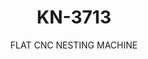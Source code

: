 ---
templateKey: product-item
description: 'Model: KN-3713

  Net working area:

  X: 4200 mm

  Y: 2100 mm

  Z: 200 mm

  Number of vacuum zones: 6'
image: /img/kn-3713.jpg
parameters:
- description: [Industrial Frame, 6 vacuum zones]
  image: /img/kn-3713_param_1.jpg
  title: Industrial Frame
- description: [Vacuum Zones, Multi connection points for the vacuum table. It makes
      the table more rijid and more stable., 6 vacuum zones]
  image: /img/kn-3713_param_2.jpg
  title: Vacuum Zones
- description: [Industrial Control Unit, 'Control unit brand: TPA, Program: TPA CAD',
    'Import from dxf files, reads ISO files, Macro programs (boring, routering)',
    'Empty pocket macro, Parametrical programming ability, On line error diagonistic
      page']
  image: /img/kn-3713_param_3.jpg
  title: Industrial Control Unit
- description: [Dust Extruction Hood, Seperation on dust extruction hood during the
      operation; boring or routering]
  image: /img/kn-3713_param_4.jpg
  title: Dust Extruction Hood
- description: [Pusher Unit, Automatic cleaning with dust extruction.]
  image: /img/kn-3713_param_5.jpg
  title: Pusher Unit
- description: [Electrospindle, 'Brand: HSD, HSK - F63', 'Motor power: 13.2 kW', 'Rotation
      speed: 24.000 rpm']
  image: /img/kn-3713_param_6.jpg
  title: Electrospindle
- description: [Automactic Tool Changer, Revolver type, It moves with x axis, 'Number
      of tool place: 12']
  image: /img/kn-3713_param_7.jpg
  title: Automactic Tool Changer
- description: [Tool Sensor, Tool sensor is dedecting the length of the tool when
      it will be used for the first time. It elimnates the errors.]
  image: /img/kn-3713_param_8.jpg
  title: Tool Sensor
- description: [Vertical Boring Unit (Optional), 'Brand: HSD', 'Configuration: 5 +
      4 vertical bits']
  image: /img/kn-3713_param_9.jpg
  title: Vertical Boring Unit (Optional)
- description: [Line with, Hydrolic lifter for loading with vacuum unit and unloading
      with motorized belt]
  image: /img/kn-3713_param_10.jpg
  title: Line with
subtitle: FLAT CNC NESTING MACHINE
title: KN-3713
---